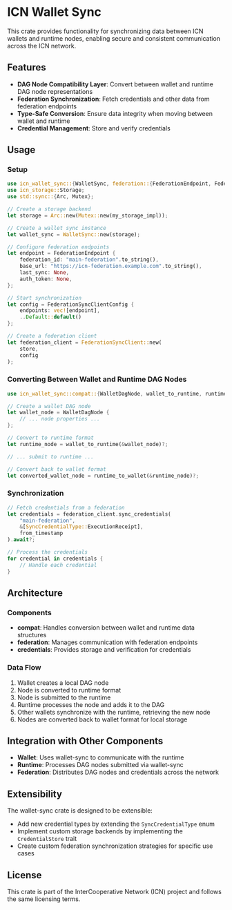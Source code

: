# ICN Wallet Sync

This crate provides functionality for synchronizing data between ICN wallets and runtime nodes, enabling secure and consistent communication across the ICN network.

## Features

- **DAG Node Compatibility Layer**: Convert between wallet and runtime DAG node representations
- **Federation Synchronization**: Fetch credentials and other data from federation endpoints
- **Type-Safe Conversion**: Ensure data integrity when moving between wallet and runtime
- **Credential Management**: Store and verify credentials

## Usage

### Setup

```rust
use icn_wallet_sync::{WalletSync, federation::{FederationEndpoint, FederationSyncClientConfig}};
use icn_storage::Storage;
use std::sync::{Arc, Mutex};

// Create a storage backend
let storage = Arc::new(Mutex::new(my_storage_impl));

// Create a wallet sync instance
let wallet_sync = WalletSync::new(storage);

// Configure federation endpoints
let endpoint = FederationEndpoint {
    federation_id: "main-federation".to_string(),
    base_url: "https://icn-federation.example.com".to_string(),
    last_sync: None,
    auth_token: None,
};

// Start synchronization
let config = FederationSyncClientConfig {
    endpoints: vec![endpoint],
    ..Default::default()
};

// Create a federation client
let federation_client = FederationSyncClient::new(
    store,
    config
);
```

### Converting Between Wallet and Runtime DAG Nodes

```rust
use icn_wallet_sync::compat::{WalletDagNode, wallet_to_runtime, runtime_to_wallet};

// Create a wallet DAG node
let wallet_node = WalletDagNode {
    // ... node properties ...
};

// Convert to runtime format
let runtime_node = wallet_to_runtime(&wallet_node)?;

// ... submit to runtime ...

// Convert back to wallet format
let converted_wallet_node = runtime_to_wallet(&runtime_node)?;
```

### Synchronization

```rust
// Fetch credentials from a federation
let credentials = federation_client.sync_credentials(
    "main-federation",
    &[SyncCredentialType::ExecutionReceipt],
    from_timestamp
).await?;

// Process the credentials
for credential in credentials {
    // Handle each credential
}
```

## Architecture

### Components

- **compat**: Handles conversion between wallet and runtime data structures
- **federation**: Manages communication with federation endpoints
- **credentials**: Provides storage and verification for credentials

### Data Flow

1. Wallet creates a local DAG node
2. Node is converted to runtime format
3. Node is submitted to the runtime
4. Runtime processes the node and adds it to the DAG
5. Other wallets synchronize with the runtime, retrieving the new node
6. Nodes are converted back to wallet format for local storage

## Integration with Other Components

- **Wallet**: Uses wallet-sync to communicate with the runtime
- **Runtime**: Processes DAG nodes submitted via wallet-sync
- **Federation**: Distributes DAG nodes and credentials across the network

## Extensibility

The wallet-sync crate is designed to be extensible:

- Add new credential types by extending the `SyncCredentialType` enum
- Implement custom storage backends by implementing the `CredentialStore` trait
- Create custom federation synchronization strategies for specific use cases

## License

This crate is part of the InterCooperative Network (ICN) project and follows the same licensing terms. 